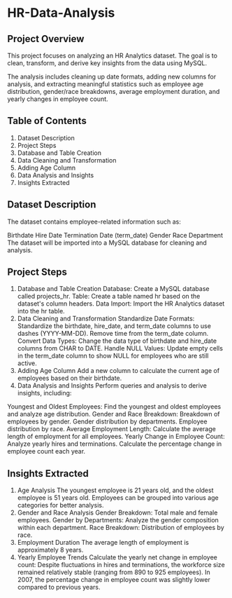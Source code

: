 # HR-Data-Analysis

## Project Overview
This project focuses on analyzing an HR Analytics dataset. The goal is to clean, transform, and derive key insights from the data using MySQL.

The analysis includes cleaning up date formats, adding new columns for analysis, and extracting meaningful statistics such as employee age distribution, gender/race breakdowns, average employment duration, and yearly changes in employee count.

## Table of Contents
1. Dataset Description
2. Project Steps
3. Database and Table Creation
4. Data Cleaning and Transformation
5. Adding Age Column
6. Data Analysis and Insights
7. Insights Extracted

## Dataset Description
The dataset contains employee-related information such as:

Birthdate
Hire Date
Termination Date (term_date)
Gender
Race
Department
The dataset will be imported into a MySQL database for cleaning and analysis.

## Project Steps
1. Database and Table Creation
Database: Create a MySQL database called projects_hr.
Table: Create a table named hr based on the dataset's column headers.
Data Import: Import the HR Analytics dataset into the hr table.
2. Data Cleaning and Transformation
Standardize Date Formats:
Standardize the birthdate, hire_date, and term_date columns to use dashes (YYYY-MM-DD).
Remove time from the term_date column.
Convert Data Types:
Change the data type of birthdate and hire_date columns from CHAR to DATE.
Handle NULL Values:
Update empty cells in the term_date column to show NULL for employees who are still active.
3. Adding Age Column
Add a new column to calculate the current age of employees based on their birthdate.
4. Data Analysis and Insights
Perform queries and analysis to derive insights, including:

Youngest and Oldest Employees: Find the youngest and oldest employees and analyze age distribution.
Gender and Race Breakdown:
Breakdown of employees by gender.
Gender distribution by departments.
Employee distribution by race.
Average Employment Length: Calculate the average length of employment for all employees.
Yearly Change in Employee Count:
Analyze yearly hires and terminations.
Calculate the percentage change in employee count each year.
## Insights Extracted
1. Age Analysis
The youngest employee is 21 years old, and the oldest employee is 51 years old.
Employees can be grouped into various age categories for better analysis.
2. Gender and Race Analysis
Gender Breakdown: Total male and female employees.
Gender by Departments: Analyze the gender composition within each department.
Race Breakdown: Distribution of employees by race.
3. Employment Duration
The average length of employment is approximately 8 years.
4. Yearly Employee Trends
Calculate the yearly net change in employee count:
Despite fluctuations in hires and terminations, the workforce size remained relatively stable (ranging from 890 to 925 employees).
In 2007, the percentage change in employee count was slightly lower compared to previous years.
